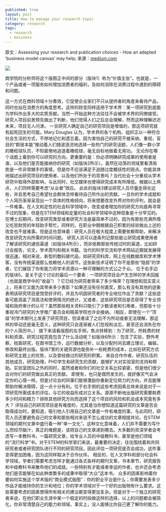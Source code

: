 ```yaml
---
published: true
layout: post
title: How to manage your research topic
category: research
tags:
  - research
  - business
---
```


原文：Assessing your research and publication choices - How an adapted ‘business model canvas’ may help; 来源：[medium.com](http://economics.cenet.org.cn/show-108-69165-1.html)



![](http://www.cenet.org.cn/uploadfile/2016/0406/20160406034312892.png)





商学院的分析师将这个版图正中间的部分（版块1）称为“价值主张”。也就是，一个产品或者一项服务如何增加消费者的福利，及如何消除在消费过程中遇到的障碍和问题。

这一方式在商科领域十分奏效，它促使企业家们不只从提供者的角度来看待产品，同时也站在消费方的角度思考。这样的转变同样适用于学术界：某一项研究到底能为学科作出多大的实质贡献。当然一开始这种方法往往不会被学术界的同僚接受。研究人项目前景预先做出了判断，他们觉得人们之后总会理解，然而这种理解迟迟未来，项目无人问津。
一旦研究人确定自己的研究项目是增值的，那这项研究就有起死回生的可能。Mary Douglas 认为，学术界的各个机构、组织正以一种符合社会生活的方式，不停地记忆和遗忘着。因为害怕自己的研究不被采纳、重视，盲目的“群居本能”推动着人们随波逐流地选择一些热门的研究话题，人们像一群小学的橄榄球队员，不知疲倦地追逐着橄榄球，毫无目标地做着无用功。
无论你在哪个话题上看到你可以研究的方向，更重要的是：你必须明确研究成果的使用者是谁，以及他们是否能接纳你的研究（如版块2所示）。虽然在动荡的领域里看清局势是一件非常棘手的事情，但是你不应该满足于追随过度概括性的观点。你能具体地描述出研究项目的使用者、以及他们所处于的背景吗？当代社会十分重视从学术研究中取得外部影响，与此同时，社交媒体也使得研究成本有所降低。根据以上两点，人们同样需要考虑“从业者”效应。
此处的版块3建议研究人员尽量走得长远些，并且思考自己希望社会群体怎样看待自己所作出的贡献。一旦你的学术成就和个人简历渐渐呈现出一个具体的性格倾向，将来想要改变外界对你的评判，就会是一件难事。在人文和定性的社会科学领域中，改变或者增加你的研究方向是再寻常不过的现象，但是在STEM领域和定量的社会科学领域中这种现象是十分罕见的。在博士后期间，改变研究类型或者研究方法是最简单不过的，因为有那些充满热情又吃苦耐劳的年轻助手帮忙。同样的，在职业中期根据自己积累的经验做出上述的改变也不是难事。但是这也意味着：研究人员在极大程度上需要依赖帮助，来解决改变研究方向所需的时间问题。
研究人员可以逐条列记那些能让研究成果使用者了解该研究的通信渠道（如版块4所示），而非依赖那些传统过时的渠道，比如研讨会报告，论文，学术周刊和相关书籍。当代的科学交流和学术网站近期就发展得很迅速。相对来说，新型的数码替代品，如研究资料库，网上在线数据库和学术博客，没有传统渠道那么依赖他人的调节。这些新技术证明了你不是那些“隐居”的学者，它们展现了你有能力将学术资源以一种可理解的方式公之于众。
位于右手边的版块5，是关于这个讨论的最后一个要素：一项研究项目会产生怎样的学术回报（也就是商学中的“收益”）？它已经为研究者带来了多少殊荣？在理想和现实意义上，将来它又能为其带来多少表彰？如果还没有任何嘉奖，那么有没有其他的迹象表明该研究项目是饱受好评的，并且为巩固研究者的专业地位作出了贡献？这些迹象可能涵盖了测高法和使用情况的统计。又或者，这些研究项目是否获得了专业领域和政府审计的认可？虽然那些相关资料只吸引了少数读者和引用者，但那些十分重视冷门研究的大学推广委员会和精英学院也许会接纳。（相反，即使在一个“顶级”的学术期刊上发表了研究项目，但读者读了之后不为所动或者无法理解，那这样的举动还是毫无意义，这种研究只会逐渐被人们忽视和淡忘，甚至还会消失在你的个人简历中。）
接下来请看版图的左手侧，焦点转移到：为了研究，所耗费的材料和资源。研究过程究竟包含了什么活动呢？如版块6所示：包含了实验，野外考察，档案研究，在图书馆工作，运行数据分析，以及分配时间去建立理论，编辑，修改和最终出版。版块7里的关键资源也能弥补一些耗费的成本，比如在研究方式和研究主题上的优势，以及曾经做过的研究的积累。
来自合作作者，研究队伍的其他成员，研究助理，PHD学生和研究生的贡献，能够扩大对实验室的支持和帮助。实验室团队之外的同时，虽然或者和你们的社交关系比较紧密，但是他们很少会对你们的研究做出真正的贡献。 即使有，也只是偶然发生的，就好像天气会决定你的心情一样。但是讨论会的同事们能够激励你重新定位努力的方向，并且能够帮助你解决障碍，这一点十分有利。位于右手侧的这些考虑因素总体来说是对于一项研究所需成本的评估，与它的收益形成对立关系。源源不断地出版研究需要耗费多少时间和精力？排除其他研究方向而选择了这个项目的风险和机会成本究竟有多大？
评估自己的研究项目是有难度的，尤其是当你想知道这篇研究的文章是否会取得成功时。要知道，吸引他人引用自己的文章是一件有难度的事，与此同时，研究人员还要避免自己的文章和那些相对来说不怎么成功的文章相提并论。在STEM领域的期刊文章中盛行着一种“单一文化”。这种文化意味着，人们并不需要为写什么而绞尽脑汁，真正的难题是，该把自己的文章递到哪去。大多数的资深学者会考虑写一本教科书，一篇研究文章，给专业人员的中级教科书，甚至是他们领域的“流行科学”书。对于STEM的科学家们来说，最重要的决定，往往围绕着和共同研究者或者研究团队进行不同的研究项目。因此评估一项研究是否会成功，这件事变得更加困难，因为这同样取决于合作伙伴。
相反的，在人文学科和部分社会科学领域，学者们需要考虑怎样才能通过各式各样的期刊文章，书本章节，研究报告和中级教科书来散布他们的成就。一些特别有才能或者幸运的作者，也许还会考虑他们是否能够在如此种类繁多的成果中取得“大众”这本书。
众多的因素影响着你要如何实施这个学术版的“商业模式版图”：你的职业平台是什么；你需要发表多少作品才能维持你的生计和地位；你的学术领域对于一个好的出版物有什么要求。这些需要考虑的因素使得所有相关的建议都变得更加复杂。但是对于一个独立的研究者来说，在他们职业生涯中某一个稳定的时段做这样的选择，以上的问题都会被简化。你非常清楚自己的能力和领域，事实上，没人能够比你自己更了解你的能力。
